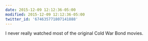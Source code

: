 ```yaml
---
date: 2015-12-09 12:12:36-05:00
modified: 2015-12-09 12:12:36-05:00
twitter_id: '674635771807141888'
---
```


  I never really watched most of the original Cold War Bond movies.